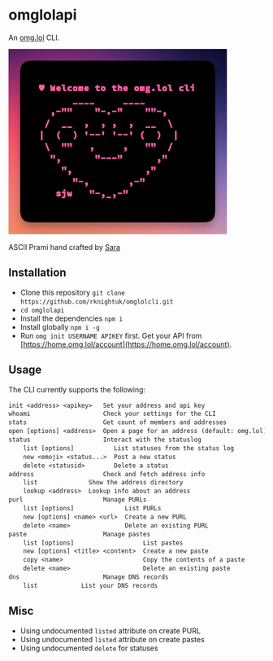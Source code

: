 # omglolapi

An [omg.lol](https://home.omg.lol/referred-by/robb) CLI.

![screenshot](screenshot.png)

ASCII Prami hand crafted by [Sara](https://sarajoy.dev/#sara)

## Installation

- Clone this repository `git clone https://github.com/rknightuk/omglolcli.git`
- `cd omglolapi`
- Install the dependencies `npm i`
- Install globally `npm i -g`
- Run `omg init USERNAME APIKEY` first. Get your API from [https://home.omg.lol/account](https://home.omg.lol/account).

## Usage

The CLI currently supports the following:

```txt
init <address> <apikey>   Set your address and api key
whoami                    Check your settings for the CLI
stats                     Get count of members and addresses 
open [options] <address>  Open a page for an address (default: omg.lol)
status                    Interact with the statuslog
    list [options]           List statuses from the status log
    new <emoji> <status...>  Post a new status
    delete <statusid>        Delete a status 
address                   Check and fetch address info
    list              Show the address directory
    lookup <address>  Lookup info about an address
purl                      Manage PURLs
    list [options]              List PURLs
    new [options] <name> <url>  Create a new PURL
    delete <name>               Delete an existing PURL
paste                     Manage pastes
    list [options]                   List pastes
    new [options] <title> <content>  Create a new paste
    copy <name>                      Copy the contents of a paste
    delete <name>                    Delete an existing paste
dns                       Manage DNS records
    list            List your DNS records
```



## Misc

- Using undocumented `listed` attribute on create PURL
- Using undocumented `listed` attribute on create pastes
- Using undocumented `delete` for statuses
